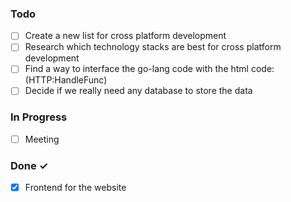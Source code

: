 ### Todo

- [ ] Create a new list for cross platform development
- [ ] Research which technology stacks are best for cross platform development
- [ ] Find a way to interface the go-lang code with the html code: (HTTP:HandleFunc)
- [ ] Decide if we really need any database to store the data

### In Progress

- [ ] Meeting

### Done ✓

- [x] Frontend for the website